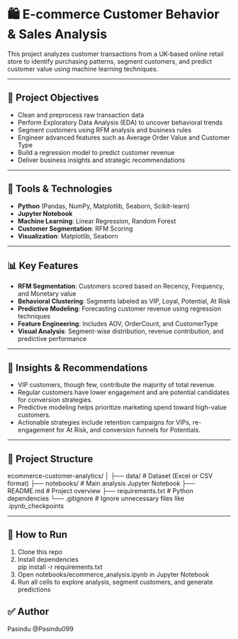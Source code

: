 # 🛍️ E-commerce Customer Behavior & Sales Analysis

This project analyzes customer transactions from a UK-based online retail store to identify purchasing patterns, segment customers, and predict customer value using machine learning techniques.

---

## 📌 Project Objectives

- Clean and preprocess raw transaction data
- Perform Exploratory Data Analysis (EDA) to uncover behavioral trends
- Segment customers using RFM analysis and business rules
- Engineer advanced features such as Average Order Value and Customer Type
- Build a regression model to predict customer revenue
- Deliver business insights and strategic recommendations

---

## 🧰 Tools & Technologies

- **Python** (Pandas, NumPy, Matplotlib, Seaborn, Scikit-learn)
- **Jupyter Notebook**
- **Machine Learning**: Linear Regression, Random Forest
- **Customer Segmentation**: RFM Scoring
- **Visualization**: Matplotlib, Seaborn

---

## 📊 Key Features

- **RFM Segmentation**: Customers scored based on Recency, Frequency, and Monetary value
- **Behavioral Clustering**: Segments labeled as VIP, Loyal, Potential, At Risk
- **Predictive Modeling**: Forecasting customer revenue using regression techniques
- **Feature Engineering**: Includes AOV, OrderCount, and CustomerType
- **Visual Analysis**: Segment-wise distribution, revenue contribution, and predictive performance

---

## 🧠 Insights & Recommendations

- VIP customers, though few, contribute the majority of total revenue.
- Regular customers have lower engagement and are potential candidates for conversion strategies.
- Predictive modeling helps prioritize marketing spend toward high-value customers.
- Actionable strategies include retention campaigns for VIPs, re-engagement for At Risk, and conversion funnels for Potentials.

---

## 📂 Project Structure

ecommerce-customer-analytics/
│
├── data/ # Dataset (Excel or CSV format)
├── notebooks/ # Main analysis Jupyter Notebook
├── README.md # Project overview
├── requirements.txt # Python dependencies
└── .gitignore # Ignore unnecessary files like .ipynb_checkpoints


---

## 💾 How to Run

1. Clone this repo
2. Install dependencies  
     pip install -r requirements.txt
3. Open notebooks/ecommerce_analysis.ipynb in Jupyter Notebook
4. Run all cells to explore analysis, segment customers, and generate predictions


## ✅ Author
Pasindu @Pasindu099
